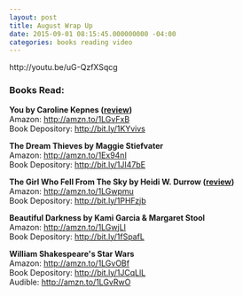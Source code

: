 ```yaml
---
layout: post
title: August Wrap Up
date: 2015-09-01 08:15:45.000000000 -04:00
categories: books reading video
---
```

<p>http://youtu.be/uG-QzfXSqcg</p>
<h3>Books Read:</h3>
<p><strong>You by Caroline Kepnes (<a href="http://cherielampley.com/2015/08/13/you-by-caroline-kepnes-book-review/">review</a>)</strong><br />
Amazon: <a href="http://amzn.to/1LGvFxB">http://amzn.to/1LGvFxB</a><br />
Book Depository: <a href="http://bit.ly/1KYvivs">http://bit.ly/1KYvivs</a></p>
<p><strong>The Dream Thieves by Maggie Stiefvater</strong><br />
Amazon: <a href="http://amzn.to/1Ex94nI">http://amzn.to/1Ex94nI</a><br />
Book Depository: <a href="http://bit.ly/1JI47bE">http://bit.ly/1JI47bE</a></p>
<p><strong>The Girl Who Fell From The Sky by Heidi W. Durrow (<a href="http://cherielampley.com/2015/08/20/the-girl-who-fell-from-the-sky-by-heidi-w-durrow-book-review/">review</a>)</strong><br />
Amazon: <a href="http://amzn.to/1LGwpmu">http://amzn.to/1LGwpmu</a><br />
Book Depository: <a href="http://bit.ly/1PHFzjb">http://bit.ly/1PHFzjb</a></p>
<p><strong>Beautiful Darkness by Kami Garcia &amp; Margaret Stool</strong><br />
Amazon: <a href="http://amzn.to/1LGwjLI">http://amzn.to/1LGwjLI</a><br />
Book Depository: <a href="http://bit.ly/1fSpafL">http://bit.ly/1fSpafL</a></p>
<p><strong>William Shakespeare's Star Wars</strong><br />
Amazon: <a href="http://amzn.to/1LGvOBf">http://amzn.to/1LGvOBf</a><br />
Book Depository: <a href="http://bit.ly/1JCqLlL">http://bit.ly/1JCqLlL</a><br />
Audible: <a href="http://amzn.to/1LGvRwO">http://amzn.to/1LGvRwO</a></p>
